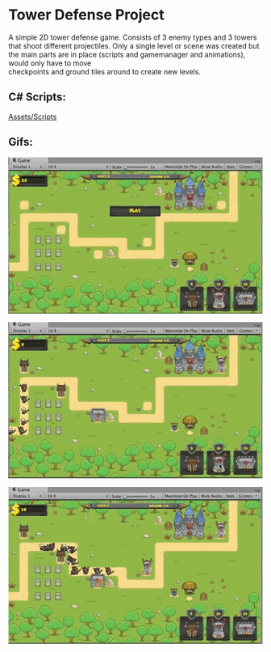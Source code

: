# Tower Defense Project   

A simple 2D tower defense game. Consists of 3 enemy types and 3 towers that shoot different projectiles.
Only a single level or scene was created but the main parts are in place (scripts and gamemanager and animations), would only have to move  
checkpoints and ground tiles around to create new levels.  

## C# Scripts:  
[Assets/Scripts](https://github.com/Brandon9721/Unity-Practice/tree/master/TowerDefenseProject/TowerDefense/Assets/Scripts)  

## Gifs:  

![](firstWaveTD.gif)  

![](MoreTowers.gif)  

![](ArrowTowerShooting.gif)
